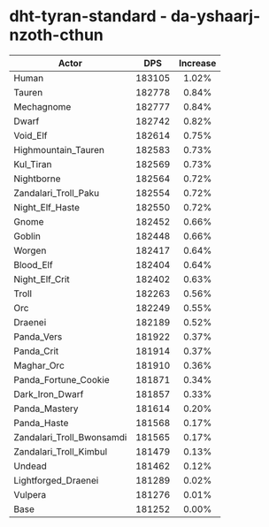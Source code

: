 # dht-tyran-standard - da-yshaarj-nzoth-cthun
| Actor | DPS | Increase |
|---|:---:|:---:|
|Human|183105|1.02%|
|Tauren|182778|0.84%|
|Mechagnome|182777|0.84%|
|Dwarf|182742|0.82%|
|Void_Elf|182614|0.75%|
|Highmountain_Tauren|182583|0.73%|
|Kul_Tiran|182569|0.73%|
|Nightborne|182564|0.72%|
|Zandalari_Troll_Paku|182554|0.72%|
|Night_Elf_Haste|182550|0.72%|
|Gnome|182452|0.66%|
|Goblin|182448|0.66%|
|Worgen|182417|0.64%|
|Blood_Elf|182404|0.64%|
|Night_Elf_Crit|182402|0.63%|
|Troll|182263|0.56%|
|Orc|182249|0.55%|
|Draenei|182189|0.52%|
|Panda_Vers|181922|0.37%|
|Panda_Crit|181914|0.37%|
|Maghar_Orc|181910|0.36%|
|Panda_Fortune_Cookie|181871|0.34%|
|Dark_Iron_Dwarf|181857|0.33%|
|Panda_Mastery|181614|0.20%|
|Panda_Haste|181568|0.17%|
|Zandalari_Troll_Bwonsamdi|181565|0.17%|
|Zandalari_Troll_Kimbul|181479|0.13%|
|Undead|181462|0.12%|
|Lightforged_Draenei|181289|0.02%|
|Vulpera|181276|0.01%|
|Base|181252|0.00%|
